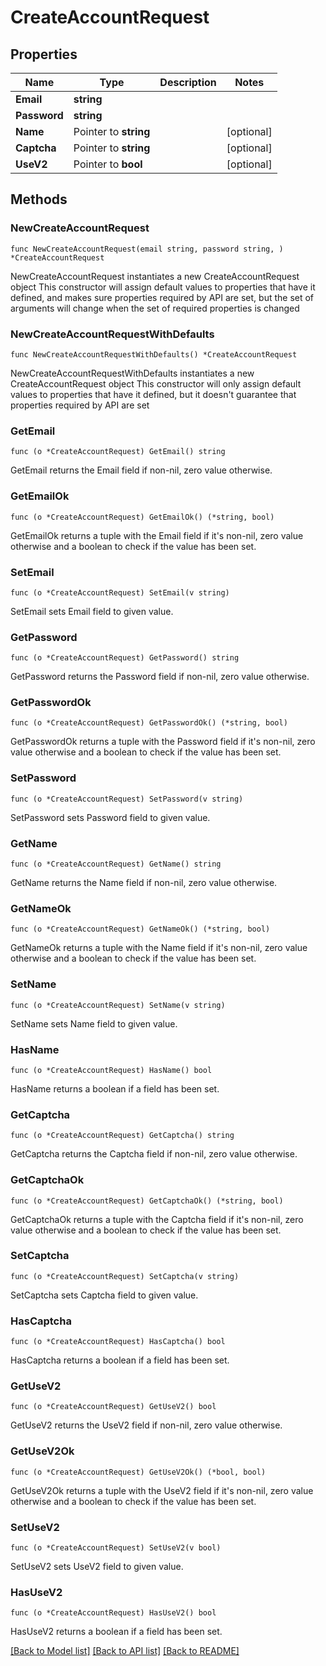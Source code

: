 # CreateAccountRequest

## Properties

Name | Type | Description | Notes
------------ | ------------- | ------------- | -------------
**Email** | **string** |  | 
**Password** | **string** |  | 
**Name** | Pointer to **string** |  | [optional] 
**Captcha** | Pointer to **string** |  | [optional] 
**UseV2** | Pointer to **bool** |  | [optional] 

## Methods

### NewCreateAccountRequest

`func NewCreateAccountRequest(email string, password string, ) *CreateAccountRequest`

NewCreateAccountRequest instantiates a new CreateAccountRequest object
This constructor will assign default values to properties that have it defined,
and makes sure properties required by API are set, but the set of arguments
will change when the set of required properties is changed

### NewCreateAccountRequestWithDefaults

`func NewCreateAccountRequestWithDefaults() *CreateAccountRequest`

NewCreateAccountRequestWithDefaults instantiates a new CreateAccountRequest object
This constructor will only assign default values to properties that have it defined,
but it doesn't guarantee that properties required by API are set

### GetEmail

`func (o *CreateAccountRequest) GetEmail() string`

GetEmail returns the Email field if non-nil, zero value otherwise.

### GetEmailOk

`func (o *CreateAccountRequest) GetEmailOk() (*string, bool)`

GetEmailOk returns a tuple with the Email field if it's non-nil, zero value otherwise
and a boolean to check if the value has been set.

### SetEmail

`func (o *CreateAccountRequest) SetEmail(v string)`

SetEmail sets Email field to given value.


### GetPassword

`func (o *CreateAccountRequest) GetPassword() string`

GetPassword returns the Password field if non-nil, zero value otherwise.

### GetPasswordOk

`func (o *CreateAccountRequest) GetPasswordOk() (*string, bool)`

GetPasswordOk returns a tuple with the Password field if it's non-nil, zero value otherwise
and a boolean to check if the value has been set.

### SetPassword

`func (o *CreateAccountRequest) SetPassword(v string)`

SetPassword sets Password field to given value.


### GetName

`func (o *CreateAccountRequest) GetName() string`

GetName returns the Name field if non-nil, zero value otherwise.

### GetNameOk

`func (o *CreateAccountRequest) GetNameOk() (*string, bool)`

GetNameOk returns a tuple with the Name field if it's non-nil, zero value otherwise
and a boolean to check if the value has been set.

### SetName

`func (o *CreateAccountRequest) SetName(v string)`

SetName sets Name field to given value.

### HasName

`func (o *CreateAccountRequest) HasName() bool`

HasName returns a boolean if a field has been set.

### GetCaptcha

`func (o *CreateAccountRequest) GetCaptcha() string`

GetCaptcha returns the Captcha field if non-nil, zero value otherwise.

### GetCaptchaOk

`func (o *CreateAccountRequest) GetCaptchaOk() (*string, bool)`

GetCaptchaOk returns a tuple with the Captcha field if it's non-nil, zero value otherwise
and a boolean to check if the value has been set.

### SetCaptcha

`func (o *CreateAccountRequest) SetCaptcha(v string)`

SetCaptcha sets Captcha field to given value.

### HasCaptcha

`func (o *CreateAccountRequest) HasCaptcha() bool`

HasCaptcha returns a boolean if a field has been set.

### GetUseV2

`func (o *CreateAccountRequest) GetUseV2() bool`

GetUseV2 returns the UseV2 field if non-nil, zero value otherwise.

### GetUseV2Ok

`func (o *CreateAccountRequest) GetUseV2Ok() (*bool, bool)`

GetUseV2Ok returns a tuple with the UseV2 field if it's non-nil, zero value otherwise
and a boolean to check if the value has been set.

### SetUseV2

`func (o *CreateAccountRequest) SetUseV2(v bool)`

SetUseV2 sets UseV2 field to given value.

### HasUseV2

`func (o *CreateAccountRequest) HasUseV2() bool`

HasUseV2 returns a boolean if a field has been set.


[[Back to Model list]](../README.md#documentation-for-models) [[Back to API list]](../README.md#documentation-for-api-endpoints) [[Back to README]](../README.md)


